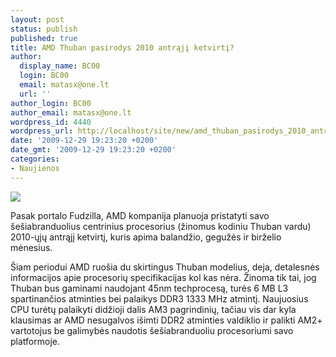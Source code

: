 ```yaml
---
layout: post
status: publish
published: true
title: AMD Thuban pasirodys 2010 antrąjį ketvirtį?
author:
  display_name: BC00
  login: BC00
  email: matasx@one.lt
  url: ''
author_login: BC00
author_email: matasx@one.lt
wordpress_id: 4440
wordpress_url: http://localhost/site/new/amd_thuban_pasirodys_2010_antraji_ketvirti/
date: '2009-12-29 19:23:20 +0200'
date_gmt: '2009-12-29 19:23:20 +0200'
categories:
- Naujienos
---
```

<div class="imgright"><img src="http://svarke.technews.lt/amdlogo.gif"  /></div>
<p>Pasak portalo Fudzilla, AMD kompanija planuoja pristatyti savo šešiabranduolius centrinius procesorius (žinomus kodiniu Thuban vardu) 2010-ųjų antrąjį ketvirtį, kuris apima balandžio, gegužės ir birželio mėnesius.</p>
<p>Šiam periodui AMD ruošia du skirtingus Thuban modelius, deja, detalesnės informacijos apie procesorių specifikacijas kol kas nėra. Žinoma tik tai, jog Thuban bus gaminami naudojant 45nm techprocesą, turės 6 MB L3 spartinančios atminties bei palaikys DDR3 1333 MHz atmintį. Naujuosius CPU turėtų palaikyti didžioji dalis AM3 pagrindinių, tačiau vis dar kyla klausimas ar AMD nesugalvos išimti DDR2 atminties valdiklio ir palikti AM2+ vartotojus be galimybės naudotis šešiabranduoliu procesoriumi savo platformoje.</p>
